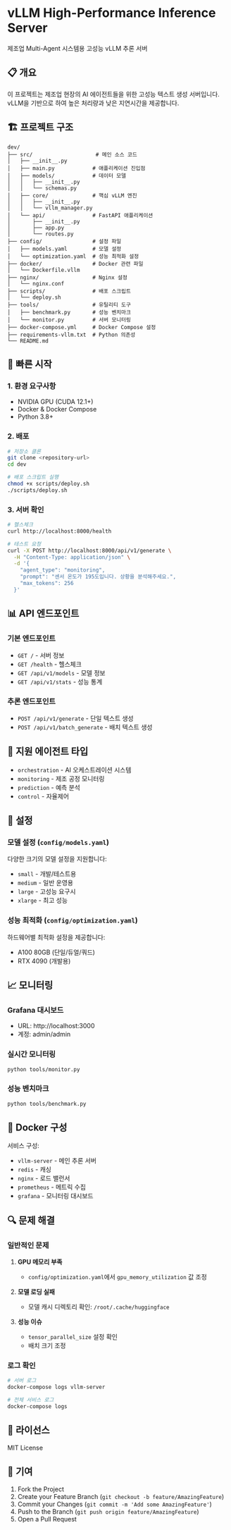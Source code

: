 # vLLM High-Performance Inference Server

제조업 Multi-Agent 시스템용 고성능 vLLM 추론 서버

## 📋 개요

이 프로젝트는 제조업 현장의 AI 에이전트들을 위한 고성능 텍스트 생성 서버입니다. vLLM을 기반으로 하여 높은 처리량과 낮은 지연시간을 제공합니다.

## 🏗️ 프로젝트 구조

```
dev/
├── src/                    # 메인 소스 코드
│   ├── __init__.py
│   ├── main.py            # 애플리케이션 진입점
│   ├── models/            # 데이터 모델
│   │   ├── __init__.py
│   │   └── schemas.py
│   ├── core/              # 핵심 vLLM 엔진
│   │   ├── __init__.py
│   │   └── vllm_manager.py
│   └── api/               # FastAPI 애플리케이션
│       ├── __init__.py
│       ├── app.py
│       └── routes.py
├── config/                # 설정 파일
│   ├── models.yaml        # 모델 설정
│   └── optimization.yaml  # 성능 최적화 설정
├── docker/                # Docker 관련 파일
│   └── Dockerfile.vllm
├── nginx/                 # Nginx 설정
│   └── nginx.conf
├── scripts/               # 배포 스크립트
│   └── deploy.sh
├── tools/                 # 유틸리티 도구
│   ├── benchmark.py       # 성능 벤치마크
│   └── monitor.py         # 서버 모니터링
├── docker-compose.yml     # Docker Compose 설정
├── requirements-vllm.txt  # Python 의존성
└── README.md
```

## 🚀 빠른 시작

### 1. 환경 요구사항

- NVIDIA GPU (CUDA 12.1+)
- Docker & Docker Compose
- Python 3.8+

### 2. 배포

```bash
# 저장소 클론
git clone <repository-url>
cd dev

# 배포 스크립트 실행
chmod +x scripts/deploy.sh
./scripts/deploy.sh
```

### 3. 서버 확인

```bash
# 헬스체크
curl http://localhost:8000/health

# 테스트 요청
curl -X POST http://localhost:8000/api/v1/generate \
  -H "Content-Type: application/json" \
  -d '{
    "agent_type": "monitoring",
    "prompt": "센서 온도가 195도입니다. 상황을 분석해주세요.",
    "max_tokens": 256
  }'
```

## 📊 API 엔드포인트

### 기본 엔드포인트

- `GET /` - 서버 정보
- `GET /health` - 헬스체크
- `GET /api/v1/models` - 모델 정보
- `GET /api/v1/stats` - 성능 통계

### 추론 엔드포인트

- `POST /api/v1/generate` - 단일 텍스트 생성
- `POST /api/v1/batch_generate` - 배치 텍스트 생성

## 🎯 지원 에이전트 타입

- `orchestration` - AI 오케스트레이션 시스템
- `monitoring` - 제조 공정 모니터링
- `prediction` - 예측 분석
- `control` - 자율제어

## 🔧 설정

### 모델 설정 (`config/models.yaml`)

다양한 크기의 모델 설정을 지원합니다:
- `small` - 개발/테스트용
- `medium` - 일반 운영용
- `large` - 고성능 요구시
- `xlarge` - 최고 성능

### 성능 최적화 (`config/optimization.yaml`)

하드웨어별 최적화 설정을 제공합니다:
- A100 80GB (단일/듀얼/쿼드)
- RTX 4090 (개발용)

## 📈 모니터링

### Grafana 대시보드
- URL: http://localhost:3000
- 계정: admin/admin

### 실시간 모니터링
```bash
python tools/monitor.py
```

### 성능 벤치마크
```bash
python tools/benchmark.py
```

## 🐳 Docker 구성

서비스 구성:
- `vllm-server` - 메인 추론 서버
- `redis` - 캐싱
- `nginx` - 로드 밸런서
- `prometheus` - 메트릭 수집
- `grafana` - 모니터링 대시보드

## 🔍 문제 해결

### 일반적인 문제

1. **GPU 메모리 부족**
   - `config/optimization.yaml`에서 `gpu_memory_utilization` 값 조정

2. **모델 로딩 실패**
   - 모델 캐시 디렉토리 확인: `/root/.cache/huggingface`

3. **성능 이슈**
   - `tensor_parallel_size` 설정 확인
   - 배치 크기 조정

### 로그 확인

```bash
# 서버 로그
docker-compose logs vllm-server

# 전체 서비스 로그
docker-compose logs
```

## 📝 라이선스

MIT License

## 🤝 기여

1. Fork the Project
2. Create your Feature Branch (`git checkout -b feature/AmazingFeature`)
3. Commit your Changes (`git commit -m 'Add some AmazingFeature'`)
4. Push to the Branch (`git push origin feature/AmazingFeature`)
5. Open a Pull Request 